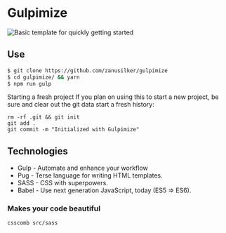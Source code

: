 # Gulpimize

<p>
    <img src="https://raw.githubusercontent.com/zanusilker/cloud/master/gulpimize/gulpimize.png" alt="Basic template for quickly getting started">
</p>

## Use

```bash
$ git clone https://github.com/zanusilker/gulpimize
$ cd gulpimize/ && yarn
$ npm run gulp
```

Starting a fresh project
If you plan on using this to start a new project, be sure and clear out the git data start a fresh history:

```
rm -rf .git && git init
git add .
git commit -m "Initialized with Gulpimize"
```

## Technologies

* Gulp - Automate and enhance your workflow
* Pug - Terse language for writing HTML templates.
* SASS - CSS with superpowers.
* Babel - Use next generation JavaScript, today (ES5 => ES6).

### Makes your code beautiful

```
csscomb src/sass
```